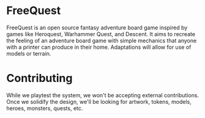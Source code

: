 # FreeQuest
FreeQuest is an open source fantasy adventure board game inspired by games like Heroquest, Warhammer Quest, and Descent. It aims to recreate the feeling of an adventure board game with simple mechanics that anyone with a printer can produce in their home. Adaptations will allow for use of models or terrain.

# Contributing

While we playtest the system, we won't be accepting external contributions. Once we solidify the design, we'll be looking for artwork, tokens, models, heroes, monsters, quests, etc.
